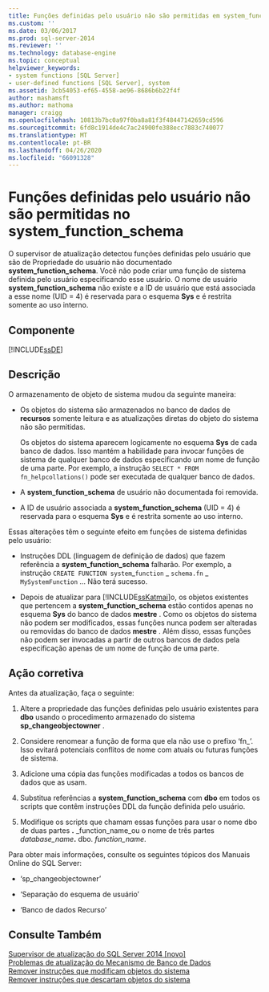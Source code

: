 ```yaml
---
title: Funções definidas pelo usuário não são permitidas em system_function_schema | Microsoft Docs
ms.custom: ''
ms.date: 03/06/2017
ms.prod: sql-server-2014
ms.reviewer: ''
ms.technology: database-engine
ms.topic: conceptual
helpviewer_keywords:
- system functions [SQL Server]
- user-defined functions [SQL Server], system
ms.assetid: 3cb54053-ef65-4558-ae96-8686b6b22f4f
author: mashamsft
ms.author: mathoma
manager: craigg
ms.openlocfilehash: 10813b7bc0a97f0ba8a81f3f48447142659cd596
ms.sourcegitcommit: 6fd8c1914de4c7ac24900fe388ecc7883c740077
ms.translationtype: MT
ms.contentlocale: pt-BR
ms.lasthandoff: 04/26/2020
ms.locfileid: "66091328"
---
```

# <a name="user-defined-functions-are-not-allowed-in-system_function_schema"></a>Funções definidas pelo usuário não são permitidas no system_function_schema
  O supervisor de atualização detectou funções definidas pelo usuário que são de Propriedade do usuário não documentado **system_function_schema**. Você não pode criar uma função de sistema definida pelo usuário especificando esse usuário. O nome de usuário **system_function_schema** não existe e a ID de usuário que está associada a esse nome (UID = 4) é reservada para o esquema **Sys** e é restrita somente ao uso interno.  
  
## <a name="component"></a>Componente  
 [!INCLUDE[ssDE](../../includes/ssde-md.md)]  
  
## <a name="description"></a>Descrição  
 O armazenamento de objeto de sistema mudou da seguinte maneira:  
  
-   Os objetos do sistema são armazenados no banco de dados de **recursos** somente leitura e as atualizações diretas do objeto do sistema não são permitidas.  
  
     Os objetos do sistema aparecem logicamente no esquema **Sys** de cada banco de dados. Isso mantém a habilidade para invocar funções de sistema de qualquer banco de dados especificando um nome de função de uma parte. Por exemplo, a instrução `SELECT * FROM fn_helpcollations()` pode ser executada de qualquer banco de dados.  
  
-   A **system_function_schema** de usuário não documentada foi removida.  
  
-   A ID de usuário associada a **system_function_schema** (UID = 4) é reservada para o esquema **Sys** e é restrita somente ao uso interno.  
  
 Essas alterações têm o seguinte efeito em funções de sistema definidas pelo usuário:  
  
-   Instruções DDL (linguagem de definição de dados) que fazem referência a **system_function_schema** falharão. Por exemplo, a instrução `CREATE FUNCTION system`_`function` \_ `schema.fn` \_ `MySystemFunction` ... Não terá sucesso.  
  
-   Depois de atualizar para [!INCLUDE[ssKatmai](../../includes/sskatmai-md.md)]o, os objetos existentes que pertencem a **system_function_schema** estão contidos apenas no esquema **Sys** do banco de dados **mestre** . Como os objetos do sistema não podem ser modificados, essas funções nunca podem ser alteradas ou removidas do banco de dados **mestre** . Além disso, essas funções não podem ser invocadas a partir de outros bancos de dados pela especificação apenas de um nome de função de uma parte.  
  
## <a name="corrective-action"></a>Ação corretiva  
 Antes da atualização, faça o seguinte:  
  
1.  Altere a propriedade das funções definidas pelo usuário existentes para **dbo** usando o procedimento armazenado do sistema **sp_changeobjectowner** .  
  
2.  Considere renomear a função de forma que ela não use o prefixo ‘fn_’. Isso evitará potenciais conflitos de nome com atuais ou futuras funções de sistema.  
  
3.  Adicione uma cópia das funções modificadas a todos os bancos de dados que as usam.  
  
4.  Substitua referências a **system_function_schema** com **dbo** em todos os scripts que contêm instruções DDL da função definida pelo usuário.  
  
5.  Modifique os scripts que chamam essas funções para usar o nome dbo de duas partes **.** _function_name_ou o nome de três partes _database_name_**.** dbo. *function_name*.  
  
 Para obter mais informações, consulte os seguintes tópicos dos Manuais Online do SQL Server:  
  
-   ‘sp_changeobjectowner’  
  
-   ‘Separação do esquema de usuário’  
  
-   ‘Banco de dados Recurso’  
  
## <a name="see-also"></a>Consulte Também  
 [Supervisor de atualização do SQL Server 2014 &#91;novo&#93;](sql-server-2014-upgrade-advisor.md)   
 [Problemas de atualização do Mecanismo de Banco de Dados](../../../2014/sql-server/install/database-engine-upgrade-issues.md)   
 [Remover instruções que modificam objetos do sistema](../../../2014/sql-server/install/remove-statements-that-modify-system-objects.md)   
 [Remover instruções que descartam objetos do sistema](../../../2014/sql-server/install/remove-statements-that-drop-system-objects.md)  
  
  
